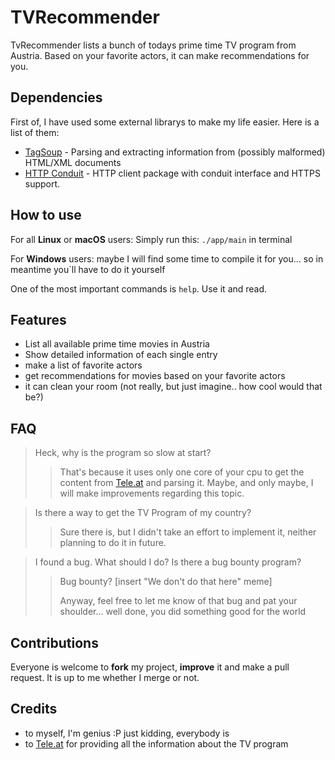 # TVRecommender
TvRecommender lists a bunch of todays prime time TV program from Austria. Based on your favorite actors, it can make recommendations for you.

## Dependencies
First of, I have used some external librarys to make my life easier.
Here is a list of them:
* [TagSoup](http://hackage.haskell.org/package/tagsoup)  - Parsing and extracting information from (possibly malformed) HTML/XML documents
* [HTTP Conduit](http://hackage.haskell.org/package/http-conduit) - HTTP client package with conduit interface and HTTPS support.

## How to use
For all __Linux__ or __macOS__ users:
Simply run this: `./app/main` in terminal

For __Windows__ users: maybe I will find some time to compile it for you... so in meantime you`ll have to do it yourself

One of the most important commands is `help`. Use it and read.

## Features
* List all available prime time movies in Austria
* Show detailed information of each single entry
* make a list of favorite actors
* get recommendations for movies based on your favorite actors
* it can clean your room (not really, but just imagine.. how cool would that be?)

## FAQ
> Heck, why is the program so slow at start?
>> That's because it uses only one core of your cpu to get the content from [Tele.at](https://www.tele.at/) and parsing it. Maybe, and only maybe, I will make improvements regarding this topic.

> Is there a way to get the TV Program of my country?
>> Sure there is, but I didn't take an effort to implement it, neither planning to do it in future.

> I found a bug. What should I do? Is there a bug bounty program?
>> Bug bounty? [insert "We don't do that here" meme]
>>
>> Anyway, feel free to let me know of that bug and pat your shoulder... well done, you did something good for the world

## Contributions
Everyone is welcome to __fork__ my project, __improve__ it and make a pull request. It is up to me whether I merge or not.

## Credits
* to myself, I'm genius :P just kidding, everybody is
* to [Tele.at](https://www.tele.at/) for providing all the information about the TV program
